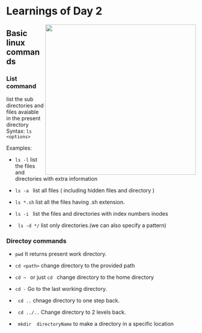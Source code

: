 # Learnings of Day 2

<img  width=400 src="https://logos-world.net/wp-content/uploads/2020/09/Linux-Logo.png" align=right>

## Basic linux commands

### List command
list the sub directories and files avaiable in the present directory
Syntax:
```ls <options> ```

Examples:

- ``` ls -l ``` list the files and directories with extra information
- ```ls -a ``` list all files ( including hidden files and directory )
- ```ls *.sh``` list all the files having .sh extension.

- ```ls -i ``` list the files and directories with index numbers inodes
- ``` ls -d */``` list only directories.(we can also specify a pattern)

### Directoy commands

- ```pwd``` It returns present work directory.

- ```cd <path>``` change directory to the provided path

- ```cd ~ ``` or just  ```cd ```  change directory to the home directory

- ``` cd - ```  Go to the last working directory.

- ``` cd ..```  chnage directory to one step back.

- ``` cd ../..```  Change directory to 2 levels back.

- ``` mkdir  directoryName```  to make a directory in a specific location

